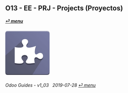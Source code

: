 ## O13 - EE - PRJ - Projects (Proyectos)
#### [_&#x23CE; menu_](/en-uk/o13/ee/en-uk-o13-ee-guides-menu.md)  
### ![prj](/doc/img/project.png)
	
###### Odoo Guides - v1_03 &nbsp; 2019-07-28  [_&#x23CE; menu_](/en-uk/o13/ee/en-uk-o13-ee-guides-menu.md)  
